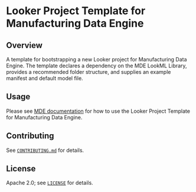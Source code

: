 # Looker Project Template for Manufacturing Data Engine

## Overview

A template for bootstrapping a new Looker project for Manufacturing Data Engine. The template declares a dependency on the MDE LookML Library, provides a recommended folder structure, and supplies an example manifest and default model file.

## Usage

Please see [MDE documentation](https://gmde.cloud) for how to use the Looker Project Template for Manufacturing Data Engine.

## Contributing

See [`CONTRIBUTING.md`](CONTRIBUTING.md) for details.

## License

Apache 2.0; see [`LICENSE`](LICENSE) for details.

